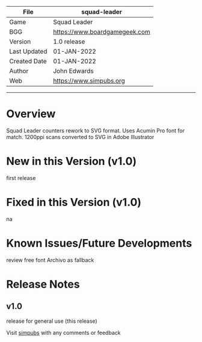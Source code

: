 |File|squad-leader|
|---|---|
|Game|Squad Leader|
|BGG|https://www.boardgamegeek.com|
|Version|1.0 release|
|Last Updated|01-JAN-2022|
|Created Date|01-JAN-2022|
|Author|John Edwards|
|Web|https://www.simpubs.org|

---

# Overview
Squad Leader counters rework to SVG format.
Uses Acumin Pro font for match. 1200ppi scans converted to SVG in Adobe Illustrator

# New in this Version (v1.0)
first release

# Fixed in this Version (v1.0)
na

# Known Issues/Future Developments
review free font Archivo as fallback

# Release Notes
## v1.0
release for general use (this release)

Visit [simpubs](https://www.simpubs.org) with any comments or feedback
